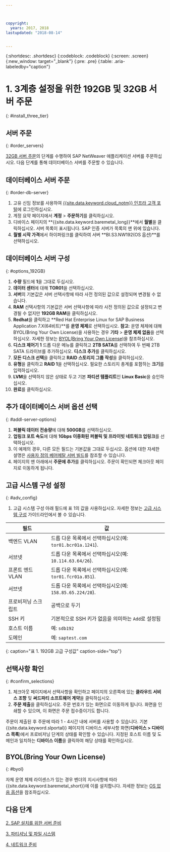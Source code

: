 ```yaml
---



copyright:
  years: 2017, 2018
lastupdated: "2018-08-14"


---
```


{:shortdesc: .shortdesc}
{:codeblock: .codeblock}
{:screen: .screen}
{:new_window: target="_blank"}
{:pre: .pre}
{:table: .aria-labeledby="caption"}

# 1. 3계층 설정을 위한 192GB 및 32GB 서버 주문
{: #install_three_tier}

## 서버 주문
{: #order_servers}

[32GB 서버 주문](/docs/infrastructure/sap-netweaver-rhel-qrg/rhel-set-up-infrastructure-32GB.html#order_32GB)의 단계를 수행하여 SAP NetWeaver 애플리케이션 서버를 주문하십시오. 다음 단계를 통해 데이터베이스 서버를 주문할 수 있습니다.

## 데이터베이스 서버 주문
{: #order-db-server}

1. 고유 신임 정보를 사용하여 [{{site.data.keyword.cloud_notm}} 인프라 고객 포털](https://control.softlayer.com)에 로그인하십시오.
2. 계정 요약 페이지에서 **계정** > **주문하기**를 클릭하십시오.
3. 디바이스 페이지의 **{{site.data.keyword.baremetal_long}}**에서 **월별**을 클릭하십시오. 서버 목록이 표시됩니다. SAP 인증 서버가 목록의 맨 위에 있습니다.
4. **월별 시작 가격**에서 하이퍼링크를 클릭하여 서버 **BI.S3.NW192(OS 옵션)**를 선택하십시오.

## 데이터베이스 서버 구성
{: #options_192GB}

1. **수량** 필드에 **1**을 그대로 두십시오.
2. **데이터 센터**에 대해 **TOR01**을 선택하십시오.
3. **서버**의 기본값은 서버 선택사항에 따라 사전 정의된 값으로 설정되며 변경될 수 없습니다.
4. **RAM** 선택사항의 기본값은 서버 선택사항에 따라 사전 정의된 값으로 설정되고 변경될 수 없지만 **192GB RAM**을 클릭하십시오.
5. **Redhat**을 클릭하고 **Red Hat Enterprise Linux for SAP Business Application 7.X(64비트)**를 **운영 체제**로 선택하십시오. **참고**: 운영 체제에 대해 BYOL(Bring Your Own License)을 사용하는 경우 **기타** > **운영 체제 없음**을 선택하십시오. 자세한 정보는 [BYOL(Bring Your Own License)](#byol)을 참조하십시오.
6. **디스크 제어기 1** 드롭 다운 메뉴를 클릭하고 **2TB SATA**를 선택하여 두 번째 2TB SATA 드라이브를 추가하십시오. **디스크 추가**를 클릭하십시오.
7. **모든 디스크 선택**을 클릭하고 **RAID 스토리지 그룹 작성**을 클릭하십시오.
8. **유형**을 클릭하고 **RAID 1**을 선택하십시오. 필요한 스토리지 총계를 포함하는 **크기**를 입력하십시오.
9. **LVM**을 선택하지 않은 상태로 두고 기본 **파티션 템플리트**인 **Linux Basic**을 승인하십시오.
10. **완료**를 클릭하십시오.

## 추가 데이터베이스 서버 옵션 선택
{: #addl-server-options}

1. **퍼블릭 데이터 전송량**에 대해 **500GB**를 선택하십시오.
2. **업링크 포트 속도**에 대해 **1Gbps 이중화된 퍼블릭 및 프라이빗 네트워크 업링크**를 선택하십시오.
3. 이 예제의 경우, 다른 모든 필드는 기본값을 그대로 두십시오. 옵션에 대한 자세한 설명은 [사용자 정의 베어메탈 서버 빌드](https://console.bluemix.net/docs/bare-metal/baremetal-provision.html#addl-server-options)를 참조할 수 있습니다.
4.	페이지의 맨 아래에서 **주문에 추가**를 클릭하십시오. 주문이 확인되면 체크아웃 페이지로 이동하게 됩니다.

## 고급 시스템 구성 설정
{: #adv_config}

1. 고급 시스템 구성 아래 필드에 표 1의 값을 사용하십시오. 자세한 정보는 [고급 시스템 구성](https://console.bluemix.net/docs/bare-metal/baremetal-provision.html#adv-system-config) 가이드라인에서 볼 수 있습니다.

|              필드                |        값                                                            |
| -------------------------------- | -------------------------------------------------------------------- |
|백엔드 VLAN                       | 드롭 다운 목록에서 선택하십시오(예: `tor01.bcr01a.1241`).            |
|서브넷                            | 드롭 다운 목록에서 선택하십시오(예: `10.114.63.64/26`).              |
|프론트 엔드 VLAN                  | 드롭 다운 목록에서 선택하십시오(예: `tor01.fcr01a.851`).             |
|서브넷                            | 드롭 다운 목록에서 선택하십시오(예: `158.85.65.224/28`).             |
|프로비저닝 스크립트               | 공백으로 두기                                                        |
|SSH 키                            | 기본적으로 SSH 키가 없음을 의미하는 `Add`로 설정됨                   |
|호스트 이름                       | 예: `sdb192`                                                         |
|도메인                            | 예: `saptest.com`                                                    |
{: caption="표 1. 192GB 고급 구성값" caption-side="top"}  

## 선택사항 확인
{: #confirm_selections}

1. 체크아웃 페이지에서 선택사항을 확인하고 페이지의 오른쪽에 있는 **클라우드 서비스 조항** 및 **써드파티 소프트웨어 계약**을 클릭하십시오.
2. **주문 제출**을 클릭하십시오. 주문 번호가 있는 화면으로 이동하게 됩니다. 화면을 인쇄할 수 있으며, 이 화면은 주문 접수증이기도 합니다.

주문이 제출된 후 주문에 따라 1 - 4시간 내에 서버를 사용할 수 있습니다. 기본 {{site.data.keyword.slportal}} 페이지의 디바이스 세부사항 화면(**디바이스 > 디바이스 목록**)에서 프로비저닝 단계의 상태를 확인할 수 있습니다. 지정된 호스트 이름 및 도메인과 일치하는 **디바이스 이름**을 클릭하여 해당 상태를 확인하십시오.

## BYOL(Bring Your Own License)
{: #byol}

자체 운영 체제 라이센스가 있는 경우 벤더의 지시사항에 따라 {{site.data.keyword.baremetal_short}}에 이를 설치합니다. 자세한 정보는 [OS 없음 옵션](https://console.bluemix.net/docs/bare-metal/introduction-no-os.html#how-to-install-an-operating-system-on-a-no-os-server-)을 참조하십시오.

## 다음 단계

  [2. SAP 설치를 위한 서버 준비](/docs/infrastructure/sap-netweaver-rhel-qrg/rhel-prepare-server-256GB.html)

  [3. 파티셔닝 및 파일 시스템](/docs/infrastructure/sap-netweaver-rhel-qrg/rhel-partition-256GB.html)

  [4. 네트워크 준비](/docs/infrastructure/sap-netweaver-rhel-qrg/rhel-prepare-network.html#network)

